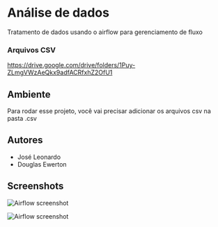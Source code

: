 # Análise de dados

Tratamento de dados usando o airflow para gerenciamento de fluxo

### Arquivos CSV

https://drive.google.com/drive/folders/1Puy-ZLmgVWzAeQkx9adfACRfxhZ2OfU1

## Ambiente

Para rodar esse projeto, você vai precisar adicionar os arquivos csv na pasta .csv

## Autores

- José Leonardo
- Douglas Ewerton

## Screenshots

![Airflow screenshot](https://cdn.discordapp.com/attachments/331545069423165440/1118973491262267392/Imagem_do_WhatsApp_de_2023-06-15_as_07.21.28.jpg)

![Airflow screenshot](https://cdn.discordapp.com/attachments/331545069423165440/1118973518365868112/Imagem_do_WhatsApp_de_2023-06-15_as_07.21.29.jpg)
